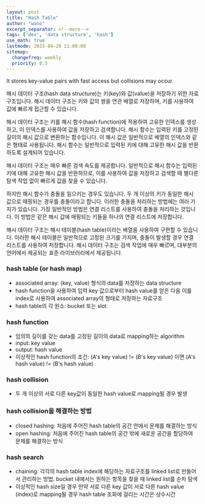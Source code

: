 ```yaml
---
layout: post
title: "Hash Table"
author: "wano"
excerpt_separator: <!--more-->
tags: ['dev', 'data structure', 'hash']
use_math: true
lastmode: 2023-04-20 11:00:00
sitemap:
  changefreq: weekly
  priority: 0.5
---
```


It stores key-value pairs with fast access but collisions may occur.<!--more-->

해시 데이터 구조(hash data structure)는 키(key)와 값(value)을 저장하기 위한 자료 구조입니다. 해시 데이터 구조는 키와 값의 쌍을 연관 배열로 저장하며, 키를 사용하여 값에 빠르게 접근할 수 있습니다.

해시 데이터 구조는 키를 해시 함수(hash function)에 적용하여 고유한 인덱스를 생성하고, 이 인덱스를 사용하여 값을 저장하고 검색합니다. 해시 함수는 입력된 키를 고정된 길이의 해시 값으로 변환하는 함수입니다. 이 해시 값은 일반적으로 배열의 인덱스와 같은 형태로 사용됩니다. 해시 함수는 일반적으로 입력된 키에 대해 고유한 해시 값을 반환하도록 설계되어 있습니다.

해시 데이터 구조는 매우 빠른 검색 속도를 제공합니다. 일반적으로 해시 함수는 입력된 키에 대해 고유한 해시 값을 반환하므로, 이를 사용하여 값을 저장하고 검색할 때 별다른 탐색 작업 없이 빠르게 값을 찾을 수 있습니다.

하지만 해시 함수가 충돌을 일으키는 경우도 있습니다. 두 개 이상의 키가 동일한 해시 값으로 매핑되는 경우를 충돌이라고 합니다. 이러한 충돌을 처리하는 방법에는 여러 가지가 있습니다. 가장 일반적인 방법은 연결 리스트를 사용하여 충돌을 처리하는 것입니다. 이 방법은 같은 해시 값에 매핑되는 키들을 하나의 연결 리스트에 저장합니다.

해시 데이터 구조는 해시 테이블(hash table)이라는 배열을 사용하여 구현할 수 있습니다. 이러한 해시 테이블은 일반적으로 고정된 크기를 가지며, 충돌이 발생할 경우 연결 리스트를 사용하여 저장합니다. 해시 데이터 구조는 검색 작업에 매우 빠르며, 대부분의 언어에서 제공되는 표준 라이브러리에서 제공됩니다.

### hash table (or hash map)
* associated array: (key, value) 형식의 data를 저장하는 data structure
* hash function을 사용하여 입력 key 값으로부터 hash value를 얻은 다음 이를 index로 사용하여 associated array의 형태로 저장하는 자료구조
* hash table의 각 원소: bucket 또는 slot

### hash function
* 임의의 길이를 갖는 data를 고정된 길이의 data로 mapping하는 algorithm
* input: key value
* output: hash value
* 이상적인 hash function의 조건: (A's key value) != (B's key value) 이면 (A's hash value) != (B's hash value)

### hash collision
* 두 개 이상의 서로 다른 key값이 동일한 hash value로 mapping될 경우 발생

### hash collision을 해결하는 방법
* closed hashing: 처음에 주어진 hash table의 공간 안에서 문제를 해결하는 방식
* open hashing: 처음에 주어진 hash table의 공간 밖에 새로운 공간을 할당하여 문제를 해결하는 방식

### hash search
* chaining: 각각의 hash table index에 해당하는 자료구조를 linked list로 만들어서 관리하는 방법. bucket 내에서는 원하는 항목을 찾을 때 linked list를 순차 탐색
* 이상적인 hash size일 경우 만약 서로 다른 key 값이 서로 다른 hash value (index)로 mapping될 경우 hash table 조회에 걸리는 시간은 상수시간


